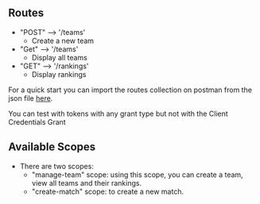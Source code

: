 ## Routes

- "POST" --> '/teams'
	- Create a new team
- "Get" --> '/teams'
	- Display all teams
- "GET" --> '/rankings'
	- Display rankings

For a quick start you can import the routes collection on postman from the json file [here](https://github.com/abdohadi/teamsAPI/teamsAPI.postman_collection.json).

You can test with tokens with any grant type but not with the Client Credentials Grant

## Available Scopes

- There are two scopes:
	- "manage-team" scope: using this scope, you can create a team, view all teams and their rankings.
	- "create-match" scope: to create a new match. 
